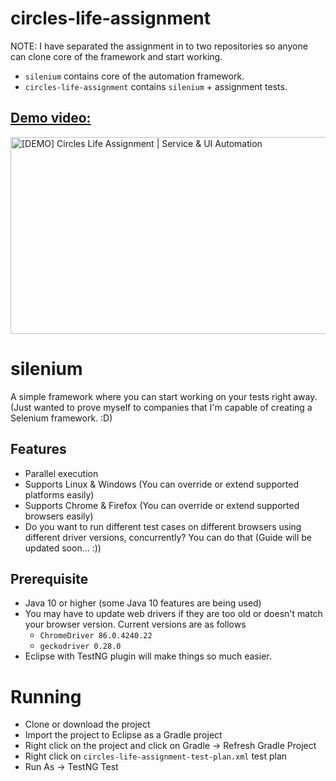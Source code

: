 # circles-life-assignment
NOTE: I have separated the assignment in to two repositories so anyone can clone core of the framework and start working.
* `silenium` contains core of the automation framework. 
* `circles-life-assignment` contains `silenium` + assignment tests.

## [Demo video:](https://youtu.be/luS0T0E0dsU)

<a href="http://www.youtube.com/watch?feature=player_embedded&v=luS0T0E0dsU" target="_blank">
	<img 
	src="http://img.youtube.com/vi/luS0T0E0dsU/0.jpg" 
	alt="[DEMO] Circles Life Assignment | Service & UI Automation" 
	width="560" height="315" 
	border="0"/>
</a>

# silenium

A simple framework where you can start working on your tests right away.
(Just wanted to prove myself to companies that I'm capable of creating a Selenium framework. :D)

## Features
* Parallel execution 
* Supports Linux & Windows (You can override or extend supported platforms easily)
* Supports Chrome & Firefox (You can override or extend supported browsers easily)
* Do you want to run different test cases on different browsers using different driver versions, concurrently? You can do that (Guide will be updated soon... :))

## Prerequisite
* Java 10 or higher (some Java 10 features are being used)
* You may have to update web drivers if they are too old or doesn't match your browser version. Current versions are as follows
	* `ChromeDriver 86.0.4240.22`
	* `geckodriver 0.28.0`
* Eclipse with TestNG plugin will make things so much easier.

# Running
* Clone or download the project
* Import the project to Eclipse as a Gradle project
* Right click on the project and click on Gradle -> Refresh Gradle Project
* Right click on `circles-life-assignment-test-plan.xml` test plan
* Run As -> TestNG Test
